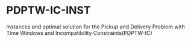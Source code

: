 # PDPTW-IC-INST
Instances and optimal solution for the Pickup and Delivery Problem with Time Windows and Incompatibility Constraints(PDPTW-IC)